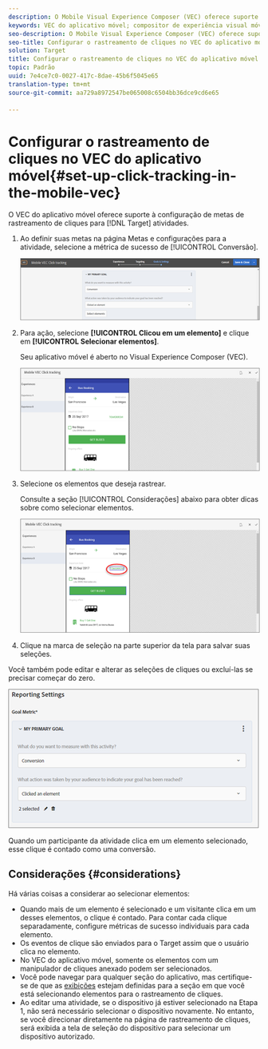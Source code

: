 ```yaml
---
description: O Mobile Visual Experience Composer (VEC) oferece suporte à configuração de metas de rastreamento de cliques para atividades do Target.
keywords: VEC do aplicativo móvel; compositor de experiência visual móvel; opções do compositor de experiência móvel; opções de experiência móvel; exibição de destino; cliques; rastreamento de cliques; track
seo-description: O Mobile Visual Experience Composer (VEC) oferece suporte à configuração de metas de rastreamento de cliques para atividades do Adobe Target.
seo-title: Configurar o rastreamento de cliques no VEC do aplicativo móvel
solution: Target
title: Configurar o rastreamento de cliques no VEC do aplicativo móvel
topic: Padrão
uuid: 7e4ce7c0-0027-417c-8dae-45b6f5045e65
translation-type: tm+mt
source-git-commit: aa729a8972547be065008c6504bb36dce9cd6e65

---
```



# Configurar o rastreamento de cliques no VEC do aplicativo móvel{#set-up-click-tracking-in-the-mobile-vec}

O VEC do aplicativo móvel oferece suporte à configuração de metas de rastreamento de cliques para [!DNL Target] atividades.

1. Ao definir suas metas na página Metas e configurações para a atividade, selecione a métrica de sucesso de [!UICONTROL Conversão].

   ![](assets/mobile-vec-clicktrack1.png)

1. Para ação, selecione **[!UICONTROL Clicou em um elemento]** e clique em **[!UICONTROL Selecionar elementos]**.

   Seu aplicativo móvel é aberto no Visual Experience Composer (VEC).

   ![](assets/mobile-vec-clicktrack2.png)

1. Selecione os elementos que deseja rastrear.

   Consulte a seção [!UICONTROL Considerações] abaixo para obter dicas sobre como selecionar elementos.

   ![](assets/mobile-vec-clicktrack3.png)

1. Clique na marca de seleção na parte superior da tela para salvar suas seleções.

Você também pode editar e alterar as seleções de cliques ou excluí-las se precisar começar do zero.

![](assets/mobile-vec-clicktrack4.png)

Quando um participante da atividade clica em um elemento selecionado, esse clique é contado como uma conversão.

## Considerações {#considerations}

Há várias coisas a considerar ao selecionar elementos:

* Quando mais de um elemento é selecionado e um visitante clica em um desses elementos, o clique é contado. Para contar cada clique separadamente, configure métricas de sucesso individuais para cada elemento.
* Os eventos de clique são enviados para o Target assim que o usuário clica no elemento.
* No VEC do aplicativo móvel, somente os elementos com um manipulador de cliques anexado podem ser selecionados.
* Você pode navegar para qualquer seção do aplicativo, mas certifique-se de que as [exibições](/help/c-target-mobile-app/c-mobile-visual-experience-composer/mobile-visual-experience-composer.md#target-views) estejam definidas para a seção em que você está selecionando elementos para o rastreamento de cliques.
* Ao editar uma atividade, se o dispositivo já estiver selecionado na Etapa 1, não será necessário selecionar o dispositivo novamente. No entanto, se você direcionar diretamente na página de rastreamento de cliques, será exibida a tela de seleção do dispositivo para selecionar um dispositivo autorizado.

